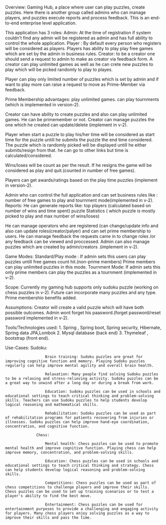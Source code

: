 
Overview:
Gaming Hub, a place where user can play puzzles, create puzzles. Here there is another group called admins who can manage players, and puzzles execute reports and process feedback.
This is an end-to-end enterprise level application.

This application has 3 roles:
Admin: At the time of registration if system couldn't find any admin will be registered as admin and has full ability to control the whole application.
Player : By default every person who registers will be considered as players. Players has ability to play play free games which are set by the admin in business rules.
Creator: to be a creator one should send a request to admin to make as creator via feedback form. A creator can play unlimited games as well as he can crete new puzzles to play which will be picked randomly to play to playes.

Player can play only limited number of puzzles which is set by admin and if want to play more can raise a request to move as Prime-Member via feedback.

Prime Membership advantages: play unlimited games.
                             can play tournments (which is implemented in version-2).
                             
Creator can have ability to create puzzles and also can play unlimited games. He can be primemember or not.
Creator can manage puzzles the one which he created can update/delete (implement in v-2).

Player when start a puzzle to play his/her time will be considered as start time for the puzzle untill he submits the puzzle the end time considered.
The puzzle which is randomly picked will be displayed untill he either submits/resign from that. he can go to other links but time is calculated/considered.

Wins/loses will be count as per the result. If he resigns the game will be considered as play and quit.(counted in number of free games).

Players can get awards/ratings based on the play time puzzles (implement in version-2).

Admin who can control the full application and can set business rules like : number of free games to play and tournment mode(implemented in v-2).
Reports:
He can generate reports like: top players (calculated based on number of wins and time spent)
                              puzzle Statistics ( which puzzle is mostly picked to play and max number of wins/loses)
                              
He can manage operators who are registered (can change/update info and also can update roles(creator/palyer) and can set prime membership to users.
He can manage feedback the requests came in to change roles /or any feedback can be viewed and proccessed.
Admin can also manage puzzles which are created by admin/creators .(implement in v-2).

Game Modes:
            Standard/Play mode : If admin sets this users can play puzzles untill free games count hit.(non-prime members)
                                 Prime members can play unlimited puzzles in this mode.
            Tournment Mode: If admin sets this only prime members can play the puzzles as a tournment (implemented in v-2).
            
 Scope:
 Currently my gaming hub supports only sudoku puzzle (working on chess puzzles in v-2).
 Future can incorporate many puzzles and any type.
 Prime membershio benefits added.
 
 Assumptions:
    Creator will create a valid puzzle which will have both possible outcomes.
    Admin wont forget his paasword.(forget password/reset password implemented in v-2).
 
 Tools/Technologies used:
                        1. Spring , Spring boot, Spring security, Hibernate, Spring data JPA,Lombok
                        2. Mysql database (back end)
                        3. Thymeleaf , bootstrap (front end).
                        
                        
 Use-Cases:
                  Sudoku:

                      Brain training: Sudoku puzzles are great for improving cognitive function and memory. Playing Sudoku puzzles regularly can help improve mental agility and overall brain health.

                      Relaxation: Many people find solving Sudoku puzzles to be a relaxing and stress-relieving activity. Sudoku puzzles can be a great way to unwind after a long day or during a break from work.

                      Education: Sudoku puzzles can be used in schools and educational settings to teach critical thinking and problem-solving skills. Teachers can use Sudoku puzzles to help students develop logical reasoning and mathematical skills.

                      Rehabilitation: Sudoku puzzles can be used as part of rehabilitation programs for patients recovering from injuries or illnesses. Sudoku puzzles can help improve hand-eye coordination, concentration, and cognitive function.

                  Chess:

                      Mental health: Chess puzzles can be used to promote mental health and improve cognitive function. Playing chess can help improve memory, concentration, and problem-solving skills.

                      Education: Chess puzzles can be used in schools and educational settings to teach critical thinking and strategy. Chess can help students develop logical reasoning and problem-solving skills.

                      Competitions: Chess puzzles can be used as part of chess competitions to challenge players and improve their skills. Chess puzzles can be used to set up training scenarios or to test a player's ability to find the best move.

                      Entertainment: Chess puzzles can be used for entertainment purposes to provide a challenging and engaging activity for players. Many chess players enjoy solving puzzles as a way to improve their skills and pass the time.
            
